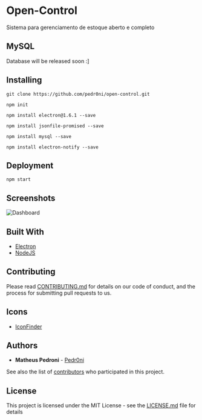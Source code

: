 # Open-Control

Sistema para gerenciamento de estoque aberto e completo

## MySQL

Database will be released soon :]

## Installing

```
git clone https://github.com/pedr0ni/open-control.git
```

```
npm init

npm install electron@1.6.1 --save

npm install jsonfile-promised --save

npm install mysql --save

npm install electron-notify --save
```


## Deployment

```
npm start
```

## Screenshots

![Dashboard](https://image.prntscr.com/image/dQ1rcZjiQBaF8aMCWVtK4g.png)

## Built With

* [Electron](https://electronjs.org/)
* [NodeJS](https://nodejs.org/en/)

## Contributing

Please read [CONTRIBUTING.md](https://gist.github.com/PurpleBooth/b24679402957c63ec426) for details on our code of conduct, and the process for submitting pull requests to us.

## Icons

* [IconFinder](https://www.iconfinder.com/iconsets/gradient-ui-1)

## Authors

* **Matheus Pedroni** - [Pedr0ni](https://github.com/pedr0ni)

See also the list of [contributors](https://github.com/your/project/contributors) who participated in this project.

## License

This project is licensed under the MIT License - see the [LICENSE.md](LICENSE.md) file for details
